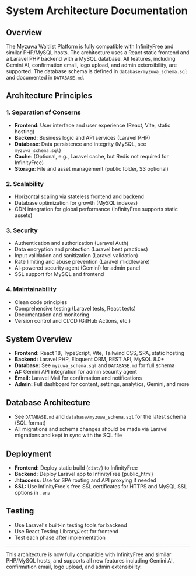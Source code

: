# System Architecture Documentation

## Overview

The Myzuwa Waitlist Platform is fully compatible with InfinityFree and similar PHP/MySQL hosts. The architecture uses a React static frontend and a Laravel PHP backend with a MySQL database. All features, including Gemini AI, confirmation email, logo upload, and admin extensibility, are supported. The database schema is defined in `database/myzuwa_schema.sql` and documented in `DATABASE.md`.

## Architecture Principles

### 1. Separation of Concerns
- **Frontend**: User interface and user experience (React, Vite, static hosting)
- **Backend**: Business logic and API services (Laravel PHP)
- **Database**: Data persistence and integrity (MySQL, see `myzuwa_schema.sql`)
- **Cache**: (Optional, e.g., Laravel cache, but Redis not required for InfinityFree)
- **Storage**: File and asset management (public folder, S3 optional)

### 2. Scalability
- Horizontal scaling via stateless frontend and backend
- Database optimization for growth (MySQL indexes)
- CDN integration for global performance (InfinityFree supports static assets)

### 3. Security
- Authentication and authorization (Laravel Auth)
- Data encryption and protection (Laravel best practices)
- Input validation and sanitization (Laravel validation)
- Rate limiting and abuse prevention (Laravel middleware)
- AI-powered security agent (Gemini) for admin panel
- SSL support for MySQL and frontend

### 4. Maintainability
- Clean code principles
- Comprehensive testing (Laravel tests, React tests)
- Documentation and monitoring
- Version control and CI/CD (GitHub Actions, etc.)

## System Overview

- **Frontend:** React 18, TypeScript, Vite, Tailwind CSS, SPA, static hosting
- **Backend:** Laravel PHP, Eloquent ORM, REST API, MySQL 8.0+
- **Database:** See `myzuwa_schema.sql` and `DATABASE.md` for full schema
- **AI:** Gemini API integration for admin security agent
- **Email:** Laravel Mail for confirmation and notifications
- **Admin:** Full dashboard for content, settings, analytics, Gemini, and more

## Database Architecture

- See `DATABASE.md` and `database/myzuwa_schema.sql` for the latest schema (SQL format)
- All migrations and schema changes should be made via Laravel migrations and kept in sync with the SQL file

## Deployment
- **Frontend:** Deploy static build (`dist/`) to InfinityFree
- **Backend:** Deploy Laravel app to InfinityFree (public_html)
- **.htaccess:** Use for SPA routing and API proxying if needed
- **SSL:** Use InfinityFree's free SSL certificates for HTTPS and MySQL SSL options in `.env`

## Testing
- Use Laravel's built-in testing tools for backend
- Use React Testing Library/Jest for frontend
- Test each phase after implementation

---

This architecture is now fully compatible with InfinityFree and similar PHP/MySQL hosts, and supports all new features including Gemini AI, confirmation email, logo upload, and admin extensibility.